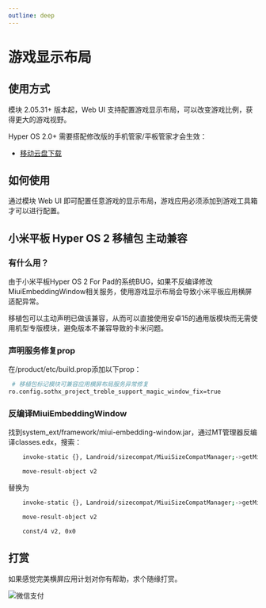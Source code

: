 ```yaml
---
outline: deep
---
```


# 游戏显示布局

## 使用方式

模块 2.05.31+ 版本起，Web UI 支持配置游戏显示布局，可以改变游戏比例，获得更大的游戏视野。

Hyper OS 2.0+ 需要搭配修改版的手机管家/平板管家才会生效：

-  [移动云盘下载](https://caiyun.139.com/m/i?135Cm3g2XOMGs)

## 如何使用

通过模块 Web UI 即可配置任意游戏的显示布局，游戏应用必须添加到游戏工具箱才可以进行配置。

## 小米平板 Hyper OS 2 移植包 主动兼容

### 有什么用？

由于小米平板Hyper OS 2 For Pad的系统BUG，如果不反编译修改MiuiEmbeddingWindow相关服务，使用游戏显示布局会导致小米平板应用横屏适配异常。

移植包可以主动声明已做该兼容，从而可以直接使用安卓15的通用版模块而无需使用机型专版模块，避免版本不兼容导致的卡米问题。

### 声明服务修复prop
在/product/etc/build.prop添加以下prop：

```bash
 # 移植包标记模块可兼容应用横屏布局服务异常修复
ro.config.sothx_project_treble_support_magic_window_fix=true
```

### 反编译MiuiEmbeddingWindow

找到system_ext/framework/miui-embedding-window.jar，通过MT管理器反编译classes.edx，搜索：

```bash
    invoke-static {}, Landroid/sizecompat/MiuiSizeCompatManager;->getMiuiSizeCompatEnabledApps()Ljava/util/Map;

    move-result-object v2
```

替换为

```bash
    invoke-static {}, Landroid/sizecompat/MiuiSizeCompatManager;->getMiuiSizeCompatEnabledApps()Ljava/util/Map;

    move-result-object v2

    const/4 v2, 0x0
```


## 打赏

如果感觉完美横屏应用计划对你有帮助，求个随缘打赏。

![微信支付](https://sothx.com/images/github/wechatQR.jpg)




